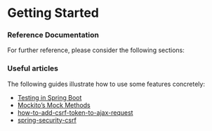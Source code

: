 # Getting Started

### Reference Documentation
For further reference, please consider the following sections:

### Useful articles
The following guides illustrate how to use some features concretely:

* [Testing in Spring Boot](https://www.baeldung.com/spring-boot-testing)
* [Mockito’s Mock Methods](https://www.baeldung.com/mockito-mock-methods)
* [how-to-add-csrf-token-to-ajax-request](https://stackoverflow.com/questions/37383730/how-to-add-csrf-token-to-ajax-request)
* [spring-security-csrf](https://www.baeldung.com/spring-security-csrf)
